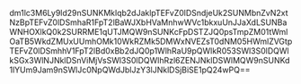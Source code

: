 dm1lc3M6Ly9ld29nSUNKMklqb2dJaklpTEFvZ0lDSndjeUk2SUNMbnZvN2xtNzBpTEFvZ0lDSmhaR1FpT2lBaWJXbHVaMnhwWVc1bkxuUnJJaXdLSUNBaWNHOXlkQ0k2SURRME1qUTJMQW9nSUNKcFpDSTZJQ0psTmpZM01tWmlOaTB5WkdZMUxUUmhOMk10WkRZMk5DMWxNVEZsT0dNM05HWmlZVGtpTEFvZ0lDSmhhV1FpT2lBd0xBb2dJQ0p1WlhRaU9pQWlkR053SWl3S0lDQWlkSGx3WlNJNklDSnViMjVsSWl3S0lDQWlhRzl6ZENJNklDSWlMQW9nSUNKd1lYUm9Jam9nSWlJc0NpQWdJblJzY3lJNklDSjBiSE1pQ24wPQ==
